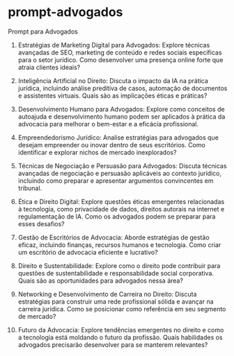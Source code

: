 # prompt-advogados
Prompt para Advogados
1. Estratégias de Marketing Digital para Advogados: Explore técnicas avançadas de SEO, marketing de conteúdo e redes sociais específicas para o setor jurídico. Como desenvolver uma presença online forte que atraia clientes ideais?

2. Inteligência Artificial no Direito: Discuta o impacto da IA na prática jurídica, incluindo análise preditiva de casos, automação de documentos e assistentes virtuais. Quais são as implicações éticas e práticas?

3. Desenvolvimento Humano para Advogados: Explore como conceitos de autoajuda e desenvolvimento humano podem ser aplicados à prática da advocacia para melhorar o bem-estar e a eficácia profissional.

4. Empreendedorismo Jurídico: Analise estratégias para advogados que desejam empreender ou inovar dentro de seus escritórios. Como identificar e explorar nichos de mercado inexplorados?

5. Técnicas de Negociação e Persuasão para Advogados: Discuta técnicas avançadas de negociação e persuasão aplicáveis ao contexto jurídico, incluindo como preparar e apresentar argumentos convincentes em tribunal.

6. Ética e Direito Digital: Explore questões éticas emergentes relacionadas à tecnologia, como privacidade de dados, direitos autorais na internet e regulamentação de IA. Como os advogados podem se preparar para esses desafios?

7. Gestão de Escritórios de Advocacia: Aborde estratégias de gestão eficaz, incluindo finanças, recursos humanos e tecnologia. Como criar um escritório de advocacia eficiente e lucrativo?

8. Direito e Sustentabilidade: Explore como o direito pode contribuir para questões de sustentabilidade e responsabilidade social corporativa. Quais são as oportunidades para advogados nessa área?

9. Networking e Desenvolvimento de Carreira no Direito: Discuta estratégias para construir uma rede profissional sólida e avançar na carreira jurídica. Como se posicionar como referência em seu segmento de mercado?

10. Futuro da Advocacia: Explore tendências emergentes no direito e como a tecnologia está moldando o futuro da profissão. Quais habilidades os advogados precisarão desenvolver para se manterem relevantes?
